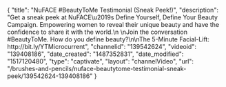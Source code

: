 {
    "title": "NuFACE #BeautyToMe Testimonial (Sneak Peek!)",
    "description": "Get a sneak peek at NuFACE\u2019s Define Yourself, Define Your Beauty Campaign. Empowering women to reveal their unique beauty and have the confidence to share it with the world.\n \nJoin the conversation #BeautyToMe. How do you define beauty?\n\nThe 5-Minute Facial-Lift: http:\/\/bit.ly\/YTMicrocurrent",
    "channelid": "139542624",
    "videoid": "139408186",
    "date_created": "1487352831",
    "date_modified": "1517120480",
    "type": "captivate",
    "layout": "channelVideo",
    "url": "\/brushes-and-pencils\/nuface-beautytome-testimonial-sneak-peek\/139542624-139408186"
}